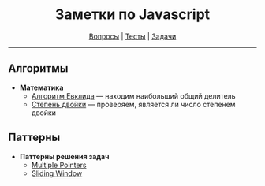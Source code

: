 <div align="center">

# Заметки по Javascript

[Вопросы](https://github.com/dollaween/javascript-questions)
|
[Тесты](https://github.com/dollaween/javascript-tests)
|
[Задачи](https://github.com/dollaween/javascript-tasks)

</div>

---

## Алгоритмы

* **Математика**
  * [Алгоритм Евклида](./algorithms/math/euclidean-algorithm.md) — находим наибольший общий делитель
  * [Степень двойки](./algorithms/math/is-power-of-two.md) — проверяем, является ли число степенем двойки

## Паттерны

* **Паттерны решения задач**
  * [Multiple Pointers](./patterns/problem-solving/multiple-pointers.md)
  * [Sliding Window](./patterns/problem-solving/sliding-window.md)
